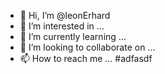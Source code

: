 - 👋 Hi, I’m @leonErhard
- 👀 I’m interested in ...
- 🌱 I’m currently learning ...
- 💞️ I’m looking to collaborate on ...
- 📫 How to reach me ...
#adfasdf

<!---
leonErhard/leonErhard is a ✨ special ✨ repository because its `README.md` (this file) appears on your GitHub profile.
You can click the Preview link to take a look at your changes.
--->
